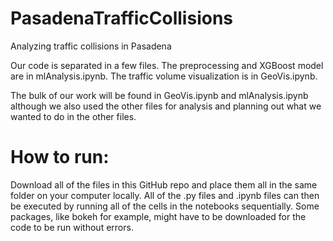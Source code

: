 # PasadenaTrafficCollisions
Analyzing traffic collisions in Pasadena

Our code is separated in a few files. The preprocessing and XGBoost model are in mlAnalysis.ipynb. The traffic volume visualization is in GeoVis.ipynb. 

The bulk of our work will be found in GeoVis.ipynb and mlAnalysis.ipynb although we also used the other files for analysis and planning out what we wanted to do in the other files.

# How to run:
Download all of the files in this GitHub repo and place them all in the same folder on your computer locally. All of the .py files and .ipynb files can then be executed by running all of the cells in the notebooks sequentially. Some packages, like bokeh for example, might have to be downloaded for the code to be run without errors.

